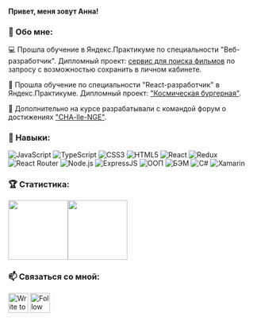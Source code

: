 #### Привет, меня зовут Анна!

### 🥝 Обо мне:

:computer: Прошла обучение в Яндекс.Практикуме по специальности "Веб-разработчик". Дипломный проект: [сервис для поиска фильмов](https://github.com/kozhevatova/movies-explorer-frontend) по запросу с возможностью сохранить в личном кабинете.

:calendar: Прошла обучение по специальности "React-разработчик" в Яндекс.Практикуме. Дипломный проект: ["Космическая бургерная"](https://github.com/kozhevatova/react-burger). 

:1st_place_medal: Дополнительно на курсе разрабатывали с командой форум о достижениях ["CHA-lle-NGE"](https://github.com/pk-undefined/react-project-kitchen-frontend).


### 🔨 Навыки: 

![JavaScript](https://img.shields.io/badge/-JavaScript-000?&logo=JavaScript&logoColor=ddc508)
![TypeScript](https://img.shields.io/badge/-TypeScript-000?&logo=TypeScript&logoColor=ddc508)
![CSS3](https://img.shields.io/badge/-CSS3-000?&logo=css3)
![HTML5](https://img.shields.io/badge/-HTML5-000?&logo=html5)
![React](https://img.shields.io/badge/-React-000?&logo=React)
![Redux](https://img.shields.io/badge/-Redux-000?&logo=Redux)
![React Router](https://img.shields.io/badge/-React%20Router-000?&logo=React%20Router)
![Node.js](https://img.shields.io/badge/-Node.js-000?&logo=node.js)
![ExpressJS](https://img.shields.io/badge/-ExpressJS-000?&logo=express)
![ООП](https://img.shields.io/badge/-ООП-000?)
![БЭМ](https://img.shields.io/badge/-БЭМ-000?)
![C#](https://img.shields.io/badge/-C%23%20-000?&logo=C%20Sharp)
![Xamarin](https://img.shields.io/badge/-Xamarin-000?&logo=Xamarin)

### :trophy: Статистика:

<div> <img height="120px" src="https://github-readme-stats.vercel.app/api?username=kozhevatova&hide_title=true&hide_border=true&show_icons=true&include_all_commits=true&count_private=true&line_height=21&text_color=000&icon_color=000&bg_color=0,ea6161,ffc64d,fffc4d,52fa5a&theme=graywhite" /><!-- wi*quL3fcV --><img height="120px" src="https://github-readme-stats.vercel.app/api/top-langs/?username=kozhevatova&hide_title=true&hide_border=true&layout=compact&langs_count=7&count_private=true&text_color=000&icon_color=fff&bg_color=0,52fa5a,4dfcff,c64dff&theme=graywhite" /></div>

### 📫 Связаться со мной:

[<img src="https://upload.wikimedia.org/wikipedia/commons/8/82/Telegram_logo.svg" height="40em" align="center" alt="Write to Anna on Telegram" title="Write to Anna on Telegram"/>](https://t.me/annakin_kiwi)
[<img src="https://raw.githubusercontent.com/Raymo111/Raymo111/master/socials/instagram.svg" height="40em" align="center" alt="Follow Raymo111 on Instagram" title="Follow Anna on Instagram"/>](https://instagram.com/annakin_kiwi)
